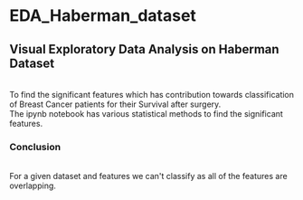 # EDA_Haberman_dataset
## Visual Exploratory Data Analysis on Haberman Dataset
</br> To find the significant features which has contribution towards classification of Breast Cancer patients for their Survival after surgery. 
</br> The ipynb notebook has various statistical methods to find the significant features.


### Conclusion
</br> For a given dataset and features we can't classify as all of the features are overlapping.
